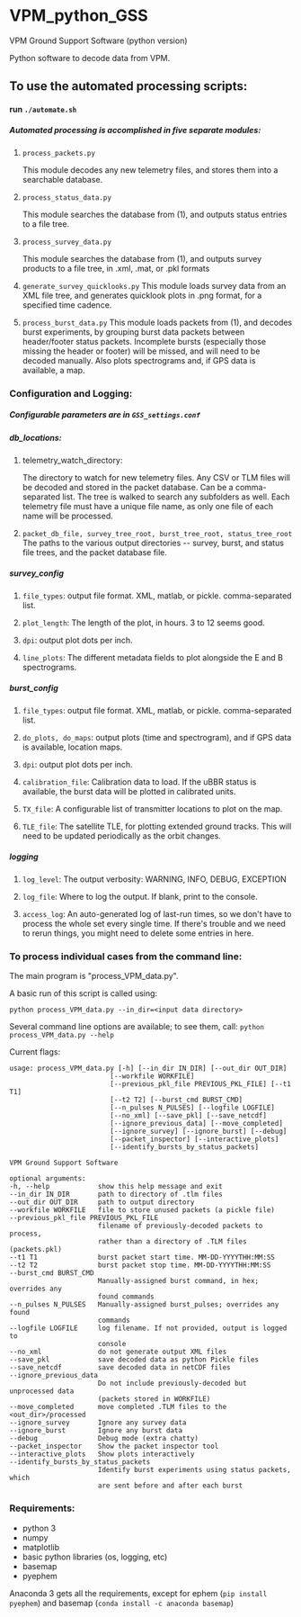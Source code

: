 # VPM_python_GSS
VPM Ground Support Software (python version)

Python software to decode data from VPM.
## To use the automated processing scripts:

#### run ```./automate.sh```


  ##### Automated processing is accomplished in five separate modules:
   1. ```process_packets.py```
   
      This module decodes any new telemetry files, and stores them into a searchable database.
   2. ```process_status_data.py```
   
      This module searches the database from (1), and outputs status entries to a file tree.
   3. ```process_survey_data.py```
   
      This module searches the database from (1), and outputs survey products to a file tree, in .xml, .mat, or .pkl formats
  
   4. ```generate_survey_quicklooks.py```
      This module loads survey data from an XML file tree, and generates quicklook plots in .png format, for a specified time cadence.
      
   5. ```process_burst_data.py```
      This module loads packets from (1), and decodes burst experiments, by grouping burst data packets between header/footer status packets. Incomplete bursts (especially those missing the header or footer) will be missed, and will need to be decoded manually. Also plots spectrograms and, if GPS data is available, a map.
      
### Configuration and Logging:
##### Configurable parameters are in ```GSS_settings.conf```

##### db_locations:

  1. telemetry_watch_directory:

      The directory to watch for new telemetry files. Any CSV or TLM files will be decoded and stored in the packet database. Can be a comma-separated list. The tree is walked to search any subfolders as well. Each telemetry file must have a unique file name, as only one file of each name will be processed.

  2. ```packet_db_file, survey_tree_root, burst_tree_root, status_tree_root```
      The paths to the various output directories -- survey, burst, and status file trees, and the packet database file.
      
##### survey_config
  
  1.  ```file_types```: output file format. XML, matlab, or pickle. comma-separated list.

  2.  ```plot_length```: The length of the plot, in hours. 3 to 12 seems good.
  
  3.  ```dpi```: output plot dots per inch.
  
  4.  ```line_plots```: The different metadata fields to plot alongside the E and B spectrograms.
  
 ##### burst_config

  1.  ```file_types```: output file format. XML, matlab, or pickle. comma-separated list.
  
  2.  ```do_plots, do_maps```: output plots (time and spectrogram), and if GPS data is available, location maps.
  
  3.  ```dpi```: output plot dots per inch.
  
  4.  ```calibration_file```: Calibration data to load. If the uBBR status is available, the burst data will be plotted in calibrated units.
  
  5.  ```TX_file```: A configurable list of transmitter locations to plot on the map.
  
  6.  ```TLE_file```: The satellite TLE, for plotting extended ground tracks. This will need to be updated periodically as the orbit changes.

##### logging
  1.  ```log_level```: The output verbosity: WARNING, INFO, DEBUG, EXCEPTION
 
  2.  ```log_file```: Where to log the output. If blank, print to the console.
  
  3.  ```access_log```: An auto-generated log of last-run times, so we don't have to process the whole set every single time. If there's trouble and we need to rerun things, you might need to delete some entries in here.
  
### To process individual cases from the command line:
  The main program is "process_VPM_data.py".
  
  A basic run of this script is called using:
  
  ```python process_VPM_data.py --in_dir=<input data directory>```
  
  Several command line options are available; to see them, call:
  ```python process_VPM_data.py --help```
  
  Current flags:
  ```
usage: process_VPM_data.py [-h] [--in_dir IN_DIR] [--out_dir OUT_DIR]
                           [--workfile WORKFILE]
                           [--previous_pkl_file PREVIOUS_PKL_FILE] [--t1 T1]
                           [--t2 T2] [--burst_cmd BURST_CMD]
                           [--n_pulses N_PULSES] [--logfile LOGFILE]
                           [--no_xml] [--save_pkl] [--save_netcdf]
                           [--ignore_previous_data] [--move_completed]
                           [--ignore_survey] [--ignore_burst] [--debug]
                           [--packet_inspector] [--interactive_plots]
                           [--identify_bursts_by_status_packets]

VPM Ground Support Software

optional arguments:
  -h, --help            show this help message and exit
  --in_dir IN_DIR       path to directory of .tlm files
  --out_dir OUT_DIR     path to output directory
  --workfile WORKFILE   file to store unused packets (a pickle file)
  --previous_pkl_file PREVIOUS_PKL_FILE
                        filename of previously-decoded packets to process,
                        rather than a directory of .TLM files (packets.pkl)
  --t1 T1               burst packet start time. MM-DD-YYYYTHH:MM:SS
  --t2 T2               burst packet stop time. MM-DD-YYYYTHH:MM:SS
  --burst_cmd BURST_CMD
                        Manually-assigned burst command, in hex; overrides any
                        found commands
  --n_pulses N_PULSES   Manually-assigned burst_pulses; overrides any found
                        commands
  --logfile LOGFILE     log filename. If not provided, output is logged to
                        console
  --no_xml              do not generate output XML files
  --save_pkl            save decoded data as python Pickle files
  --save_netcdf         save decoded data in netCDF files
  --ignore_previous_data
                        Do not include previously-decoded but unprocessed data
                        (packets stored in WORKFILE)
  --move_completed      move completed .TLM files to the <out_dir>/processed
  --ignore_survey       Ignore any survey data
  --ignore_burst        Ignore any burst data
  --debug               Debug mode (extra chatty)
  --packet_inspector    Show the packet inspector tool
  --interactive_plots   Show plots interactively
  --identify_bursts_by_status_packets
                        Identify burst experiments using status packets, which
                        are sent before and after each burst
  ```
  

### Requirements:
  - python 3
  - numpy
  - matplotlib
  - basic python libraries (os, logging, etc)
  - basemap
  - pyephem
 

Anaconda 3 gets all the requirements, except for ephem (```pip install pyephem```) and basemap (```conda install -c anaconda basemap```)
